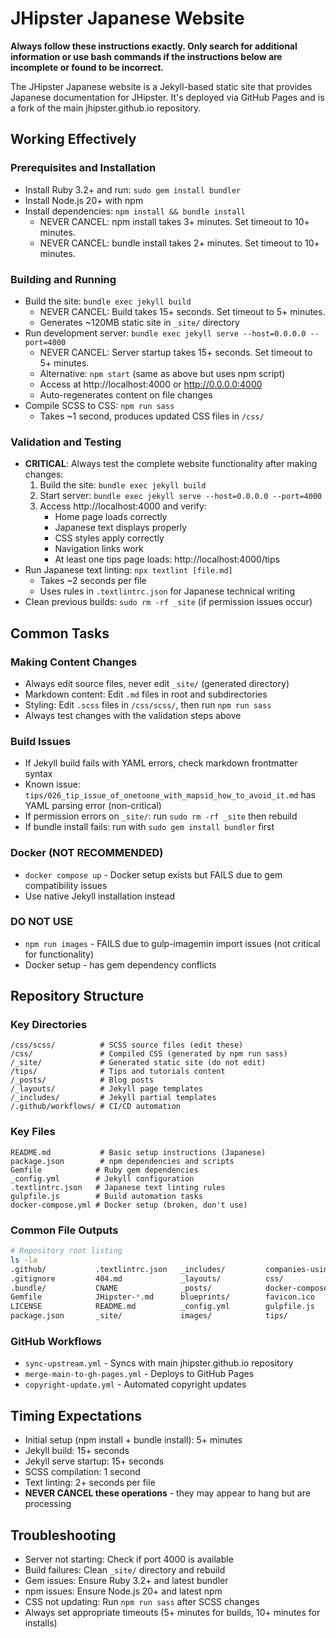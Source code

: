 # JHipster Japanese Website

**Always follow these instructions exactly. Only search for additional information or use bash commands if the instructions below are incomplete or found to be incorrect.**

The JHipster Japanese website is a Jekyll-based static site that provides Japanese documentation for JHipster. It's deployed via GitHub Pages and is a fork of the main jhipster.github.io repository.

## Working Effectively

### Prerequisites and Installation
- Install Ruby 3.2+ and run: `sudo gem install bundler`
- Install Node.js 20+ with npm
- Install dependencies: `npm install && bundle install`
  - NEVER CANCEL: npm install takes 3+ minutes. Set timeout to 10+ minutes.  
  - NEVER CANCEL: bundle install takes 2+ minutes. Set timeout to 10+ minutes.

### Building and Running
- Build the site: `bundle exec jekyll build`
  - NEVER CANCEL: Build takes 15+ seconds. Set timeout to 5+ minutes.
  - Generates ~120MB static site in `_site/` directory
- Run development server: `bundle exec jekyll serve --host=0.0.0.0 --port=4000`
  - NEVER CANCEL: Server startup takes 15+ seconds. Set timeout to 5+ minutes.
  - Alternative: `npm start` (same as above but uses npm script)
  - Access at http://localhost:4000 or http://0.0.0.0:4000
  - Auto-regenerates content on file changes
- Compile SCSS to CSS: `npm run sass`
  - Takes ~1 second, produces updated CSS files in `/css/`

### Validation and Testing  
- **CRITICAL**: Always test the complete website functionality after making changes:
  1. Build the site: `bundle exec jekyll build`
  2. Start server: `bundle exec jekyll serve --host=0.0.0.0 --port=4000`  
  3. Access http://localhost:4000 and verify:
     - Home page loads correctly
     - Japanese text displays properly
     - CSS styles apply correctly
     - Navigation links work
     - At least one tips page loads: http://localhost:4000/tips
- Run Japanese text linting: `npx textlint [file.md]`
  - Takes ~2 seconds per file
  - Uses rules in `.textlintrc.json` for Japanese technical writing
- Clean previous builds: `sudo rm -rf _site` (if permission issues occur)

## Common Tasks

### Making Content Changes
- Always edit source files, never edit `_site/` (generated directory)
- Markdown content: Edit `.md` files in root and subdirectories
- Styling: Edit `.scss` files in `/css/scss/`, then run `npm run sass`
- Always test changes with the validation steps above

### Build Issues
- If Jekyll build fails with YAML errors, check markdown frontmatter syntax
- Known issue: `tips/026_tip_issue_of_onetoone_with_mapsid_how_to_avoid_it.md` has YAML parsing error (non-critical)
- If permission errors on `_site/`: run `sudo rm -rf _site` then rebuild
- If bundle install fails: run with `sudo gem install bundler` first

### Docker (NOT RECOMMENDED)
- `docker compose up` - Docker setup exists but FAILS due to gem compatibility issues
- Use native Jekyll installation instead

### DO NOT USE
- `npm run images` - FAILS due to gulp-imagemin import issues (not critical for functionality)
- Docker setup - has gem dependency conflicts

## Repository Structure

### Key Directories
```
/css/scss/          # SCSS source files (edit these)
/css/               # Compiled CSS (generated by npm run sass)  
/_site/             # Generated static site (do not edit)
/tips/              # Tips and tutorials content
/_posts/            # Blog posts  
/_layouts/          # Jekyll page templates
/_includes/         # Jekyll partial templates
/.github/workflows/ # CI/CD automation
```

### Key Files
```
README.md           # Basic setup instructions (Japanese)
package.json        # npm dependencies and scripts  
Gemfile            # Ruby gem dependencies
_config.yml        # Jekyll configuration
.textlintrc.json   # Japanese text linting rules
gulpfile.js        # Build automation tasks
docker-compose.yml # Docker setup (broken, don't use)
```

### Common File Outputs
```bash
# Repository root listing
ls -la
.github/           .textlintrc.json   _includes/         companies-using-jhipster/
.gitignore         404.md             _layouts/          css/
.bundle/           CNAME              _posts/            docker-compose.yml
Gemfile            JHipster-*.md      blueprints/        favicon.ico
LICENSE            README.md          _config.yml        gulpfile.js
package.json       _site/             images/            tips/
```

### GitHub Workflows
- `sync-upstream.yml` - Syncs with main jhipster.github.io repository  
- `merge-main-to-gh-pages.yml` - Deploys to GitHub Pages
- `copyright-update.yml` - Automated copyright updates

## Timing Expectations
- Initial setup (npm install + bundle install): 5+ minutes
- Jekyll build: 15+ seconds  
- Jekyll serve startup: 15+ seconds
- SCSS compilation: 1 second
- Text linting: 2+ seconds per file
- **NEVER CANCEL these operations** - they may appear to hang but are processing

## Troubleshooting
- Server not starting: Check if port 4000 is available
- Build failures: Clean `_site/` directory and rebuild
- Gem issues: Ensure Ruby 3.2+ and latest bundler
- npm issues: Ensure Node.js 20+ and latest npm
- CSS not updating: Run `npm run sass` after SCSS changes
- Always set appropriate timeouts (5+ minutes for builds, 10+ minutes for installs)